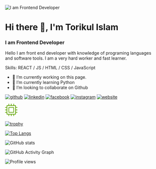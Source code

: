 ![I am Frontend Developer](https://image.shutterstock.com/image-vector/frontend-developer-typographic-header-website-260nw-1810322299.jpg)
# Hi there 👋, I'm Torikul Islam
### I am Frontend Developer

Hello I am front end developer with knowledge of programing languages and software tools. I am a very hard worker and fast learner. 

Skills:  REACT / JS / HTML / CSS / JavaScript

- 🔭 I’m currently working on this page. 
- 🌱 I’m currently learning Python 
- 👯 I’m looking to collaborate on Github 


[<img src='https://cdn.jsdelivr.net/npm/simple-icons@3.0.1/icons/github.svg' alt='github' height='40'>](https://github.com/https://github.com/torikulislam34)  [<img src='https://cdn.jsdelivr.net/npm/simple-icons@3.0.1/icons/linkedin.svg' alt='linkedin' height='40'>](https://www.linkedin.com/in/https://www.linkedin.com/in/md-torikul-islam-774396227//)  [<img src='https://cdn.jsdelivr.net/npm/simple-icons@3.0.1/icons/facebook.svg' alt='facebook' height='40'>](https://www.facebook.com/https://www.facebook.com/)  [<img src='https://cdn.jsdelivr.net/npm/simple-icons@3.0.1/icons/instagram.svg' alt='instagram' height='40'>](https://www.instagram.com/https://www.instagram.com/?hl=en/)  [<img src='https://cdn.jsdelivr.net/npm/simple-icons@3.0.1/icons/icloud.svg' alt='website' height='40'>](https://my-portfolio-8782a.web.app/)  

<a href='https://docs.github.com/en/developers'><img src='https://raw.githubusercontent.com/acervenky/animated-github-badges/master/assets/devbadge.gif' width='40' height='40'></a> 

[![trophy](https://github-profile-trophy.vercel.app/?username=https://github.com/torikulislam34)](https://github.com/torikulislam34)

[![Top Langs](https://github-readme-stats.vercel.app/api/top-langs/?username=https://github.com/torikulislam34)](https://github.com/torikulislam34)

![GitHub stats](https://github-readme-stats.vercel.app/api?username=https://github.com/torikulislam34&show_icons=true&count_private=true)  

![GitHub Activity Graph](https://activity-graph.herokuapp.com/graph?username=https://github.com/torikulislam34)  

![Profile views](https://gpvc.arturio.dev/https://github.com/torikulislam34)  

